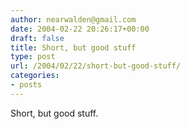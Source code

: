 ```yaml
---
author: nearwalden@gmail.com
date: 2004-02-22 20:26:17+00:00
draft: false
title: Short, but good stuff
type: post
url: /2004/02/22/short-but-good-stuff/
categories:
- posts
---
```


Short, but good stuff.




